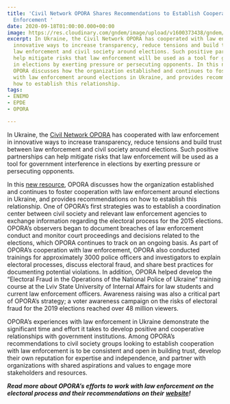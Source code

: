 ```yaml
---
title: 'Civil Network OPORA Shares Recommendations to Establish Cooperation with Law
  Enforcement '
date: 2020-09-18T01:00:00.000+00:00
image: https://res.cloudinary.com/gndem/image/upload/v1600373438/gndem/oporafeaturephoto_qjho8j.jpg
excerpt: In Ukraine, the Civil Network OPORA has cooperated with law enforcement in
  innovative ways to increase transparency, reduce tensions and build trust between
  law enforcement and civil society around elections. Such positive partnerships can
  help mitigate risks that law enforcement will be used as a tool for government interference
  in elections by exerting pressure or persecuting opponents. In this new resource,
  OPORA discusses how the organization established and continues to foster cooperation
  with law enforcement around elections in Ukraine, and provides recommendations on
  how to establish this relationship.
tags:
- ENEMO
- EPDE
- OPORA

---
```

In Ukraine, the [Civil Network OPORA](https://www.oporaua.org/ "OPORA") has cooperated with law enforcement in innovative ways to increase transparency, reduce tensions and build trust between law enforcement and civil society around elections. Such positive partnerships can help mitigate risks that law enforcement will be used as a tool for government interference in elections by exerting pressure or persecuting opponents.

In this [new resource](https://www.longread.oporaua.org/police_elections "new resource"), OPORA discusses how the organization established and continues to foster cooperation with law enforcement around elections in Ukraine, and provides recommendations on how to establish this relationship. One of OPORA’s first strategies was to establish a coordination center between civil society and relevant law enforcement agencies to exchange information regarding the electoral process for the 2015 elections. OPORA’s observers began to document breaches of law enforcement conduct and monitor court proceedings and decisions related to the elections, which OPORA continues to track on an ongoing basis. As part of OPORA’s cooperation with law enforcement, OPORA also conducted trainings for approximately 3000 police officers and investigators to explain electoral processes, discuss electoral fraud, and share best practices for documenting potential violations. In addition, OPORA helped develop the “Electoral Fraud in the Operations of the National Police of Ukraine” training course at the Lviv State University of Internal Affairs for law students and current law enforcement officers. Awareness raising was also a critical part of OPORA’s strategy; a voter awareness campaign on the risks of electoral fraud for the 2019 elections reached over 48 million viewers.

OPORA’s experiences with law enforcement in Ukraine demonstrate the significant time and effort it takes to develop positive and cooperative relationships with government institutions. Among OPORA’s recommendations to civil society groups looking to establish cooperation with law enforcement is to be consistent and open in building trust, develop their own reputation for expertise and independence, and partner with organizations with shared aspirations and values to engage more stakeholders and resources.

**_Read more about OPORA’s efforts to work with law enforcement on the electoral process and their recommendations on their_** [**_website_**](https://www.longread.oporaua.org/police_elections "website")**_!_**